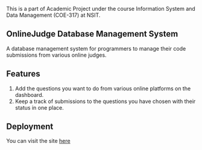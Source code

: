 This is a part of Academic Project under the course Information System and Data Management (COE-317) at NSIT.
## OnlineJudge Database Management System
A database management system for programmers to manage their code submissions from various online judges.
## Features
1. Add the questions you want to do from various online platforms on the dashboard.
2. Keep a track of submissions to the questions you have chosen with their status in one place.

## Deployment
You can visit the site [here](https://codeplus.herokuapp.com/)
